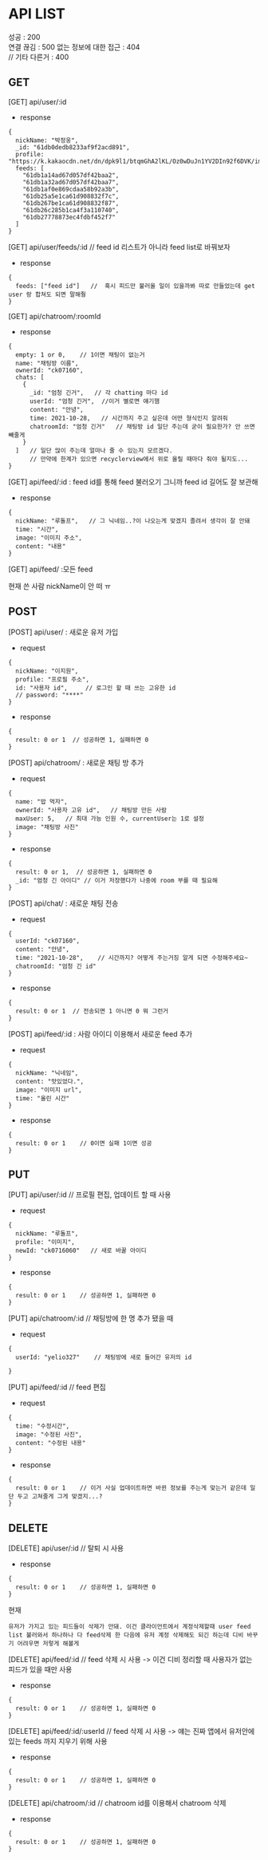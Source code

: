 # API LIST

성공 : 200  
연결 끊김 : 500
없는 정보에 대한 접근 : 404  
// 기타 다른거 : 400

## GET
[GET] api/user/:id
- response
```
{
  nickName: "박정웅",
  _id: "61db0dedb8233af9f2acd891",
  profile: "https://k.kakaocdn.net/dn/dpk9l1/btqmGhA2lKL/Oz0wDuJn1YV2DIn92f6DVK/img_110x110.jpg",
  feeds: [
    "61db1a14ad67d057df42baa2",
    "61db1a32ad67d057df42baa7",
    "61db1af0e869cdaa58b92a3b",
    "61db25a5e1ca61d908832f7c",
    "61db267be1ca61d908832f87",
    "61db26c285b1ca4f3a110740",
    "61db27778873ec4fdbf452f7"
  ]
}
```

[GET] api/user/feeds/:id        // feed id 리스트가 아니라 feed list로 바꿔보자
- response
```
{
  feeds: ["feed id"]   //  혹시 피드만 불러올 일이 있을까봐 따로 만들었는데 get user 랑 합쳐도 되면 말해줭
}
```

[GET] api/chatroom/:roomId
- response
```
{
  empty: 1 or 0,    // 1이면 채팅이 없는거
  name: "채팅방 이름",
  ownerId: "ck07160",
  chats: [
    {
      _id: "엄청 긴거",   // 각 chatting 마다 id
      userId: "엄청 긴거",  //이거 별로면 얘기햄
      content: "안녕",
      time: 2021-10-28,   // 시간까지 주고 싶은데 어떤 형식인지 알려줘
      chatroomId: "엄청 긴거"   // 채팅방 id 일단 주는데 굳이 필요한가? 안 쓰면 빼줄게
    }
  ]   // 일단 많이 주는데 얼마나 줄 수 있는지 모르겠다.
      // 만약에 한계가 있으면 recyclerview에서 위로 올릴 때마다 줘야 될지도...
}
```

[GET] api/feed/:id  : feed id를 통해 feed 불러오기 그니까 feed id 길어도 잘 보관해
- response
```
{
  nickName: "루돌프",   // 그 닉네임..?이 나오는게 맞겠지 졸려서 생각이 잘 안돼
  time: "시간",
  image: "이미지 주소",
  content: "내용"
}
```

[GET] api/feed/   :모든 feed


현재
쓴 사람 nickName이 안 떠 ㅠ

## POST
[POST] api/user/ : 새로운 유저 가입
- request
```
{
  nickName: "이지원",
  profile: "프로필 주소",
  id: "사용자 id",     // 로그인 할 때 쓰는 고유한 id
  // password: "****"
}
```
- response
```
{
  result: 0 or 1  // 성공하면 1, 실패하면 0
}
```  
  
[POST] api/chatroom/ : 새로운 채팅 방 추가
- request
```
{
  name: "밥 먹자",
  ownerId: "사용자 고유 id",   // 채팅방 만든 사람
  maxUser: 5,   // 최대 가능 인원 수, currentUser는 1로 설정
  image: "채팅방 사진"
}
```
- response
```
{
  result: 0 or 1,  // 성공하면 1, 실패하면 0
  _id: "엄청 긴 아이디" // 이거 저장했다가 나중에 room 부를 때 필요해
}
```
  
[POST] api/chat/  : 새로운 채팅 전송
- request
```
{
  userId: "ck07160",
  content: "안녕",
  time: "2021-10-28",    // 시간까지? 어떻게 주는거징 알게 되면 수정해주세요~
  chatroomId: "엄청 긴 id"
}
```
- response
```
{
  result: 0 or 1  // 전송되면 1 아니면 0 뭐 그런거
}
```

[POST] api/feed/:id  : 사람 아이디 이용해서 새로운 feed 추가
- request
```
{
  nickName: "닉네임",
  content: "맛있었다.",
  image: "이미지 url",
  time: "올린 시간"
}
```
- response
```
{
  result: 0 or 1    // 0이면 실패 1이면 성공
}
```

## PUT
[PUT] api/user/:id  // 프로필 편집, 업데이트 할 때 사용
- request
```
{
  nickName: "루돌프",
  profile: "이미지",
  newId: "ck0716060"   // 새로 바꿀 아이디
}
```
- response
```
{
  result: 0 or 1    // 성공하면 1, 실패하면 0
}
```

[PUT] api/chatroom/:id    // 채팅방에 한 명 추가 됐을 때
- request
```
{
  userId: "yelio327"    // 채팅방에 새로 들어간 유저의 id
  
}
```

[PUT] api/feed/:id  // feed 편집
- request
```
{
  time: "수정시간",
  image: "수정된 사진",
  content: "수정된 내용"
}
```
- response
```
{
  result: 0 or 1    // 이거 사실 업데이트하면 바뀐 정보를 주는게 맞는거 같은데 일단 두고 고쳐줄게 그게 맞겠지...?
}
```

## DELETE
[DELETE] api/user/:id   // 탈퇴 시 사용  
- response
```
{
  result: 0 or 1    // 성공하면 1, 실패하면 0
}
```

현재
```
유저가 가지고 있는 피드들이 삭제가 안돼. 이건 클라이언트에서 계정삭제할때 user feed list 불러와서 하나하나 다 feed삭제 한 다음에 유저 계정 삭제해도 되긴 하는데 디비 바꾸기 어려우면 저렇게 해볼게
```

[DELETE] api/feed/:id   // feed 삭제 시 사용 -> 이건 디비 정리할 때 사용자가 없는 피드가 있을 때만 사용
- response
```
{
  result: 0 or 1    // 성공하면 1, 실패하면 0
}
```

[DELETE] api/feed/:id/:userId   // feed 삭제 시 사용 -> 얘는 진짜 앱에서 유저안에 있는 feeds 까지 지우기 위해 사용
- response
```
{
  result: 0 or 1    // 성공하면 1, 실패하면 0
}
```

[DELETE] api/chatroom/:id   // chatroom id를 이용해서 chatroom 삭제
- response
```
{
  result: 0 or 1    // 성공하면 1, 실패하면 0
}
```
